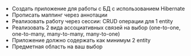 - Создать приложение для работы с БД с использованием Hibernate
- Прописать маппинг через аннотации
- Реализовать работу через сессии: CRUD операции для 1 entity
- Реализовать 2 вида ассоциативных связей на выбор (one-to-one, one-to-many, many-to-many, many-to-one)
- Приложение должно содержать как минимум  2 entity
- Предметная область на ваш выбор